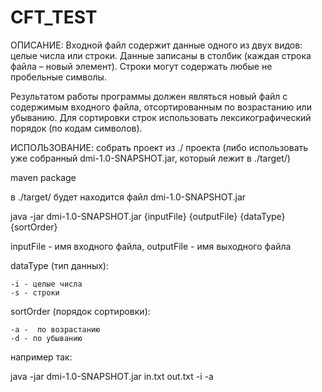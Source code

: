 # CFT_TEST

ОПИСАНИЕ:
Входной файл содержит данные одного из двух видов: целые числа или строки. Данные записаны
в столбик (каждая строка файла – новый элемент). Строки могут содержать любые не пробельные
символы.

Результатом работы программы должен являться новый файл с содержимым входного файла,
отсортированным по возрастанию или убыванию. Для сортировки строк использовать
лексикографический порядок (по кодам символов).


ИСПОЛЬЗОВАНИЕ:
собрать проект из ./ проекта (либо использовать уже собранный dmi-1.0-SNAPSHOT.jar, который лежит в ./target/)

maven package

в ./target/ будет находится файл dmi-1.0-SNAPSHOT.jar

java -jar dmi-1.0-SNAPSHOT.jar {inputFile} {outputFile} {dataType} {sortOrder}

inputFile - имя входного файла, outputFile -  имя выходного файла

dataType (тип данных):

    -i - целые числа
    -s - строки
sortOrder (порядок сортировки):

    -a -  по возрастанию
    -d - по убыванию

например так:

java -jar dmi-1.0-SNAPSHOT.jar in.txt out.txt -i -a

